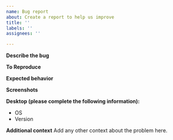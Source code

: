 ```yaml
---
name: Bug report
about: Create a report to help us improve
title: ''
labels: ''
assignees: ''

---
```


**Describe the bug**

**To Reproduce**

**Expected behavior**

**Screenshots**

**Desktop (please complete the following information):**
 - OS
 - Version

**Additional context**
Add any other context about the problem here.
